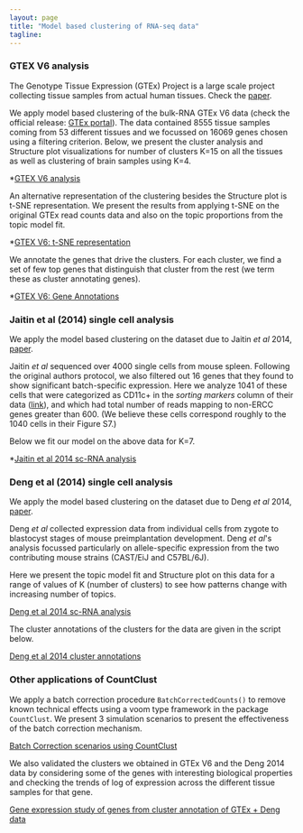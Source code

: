 ```yaml
---
layout: page
title: "Model based clustering of RNA-seq data"
tagline:
---
```


### GTEX V6 analysis

  The Genotype Tissue Expression (GTEx) Project is a large scale project collecting tissue samples from actual human tissues. Check the [paper](http://www.ncbi.nlm.nih.gov/pmc/articles/PMC4010069/).

  We apply model based clustering of the bulk-RNA GTEx V6 data (check the official release: [GTEx portal](http://www.gtexportal.org/home/)). The data contained 8555 tissue samples coming from 53 different tissues and we focussed on 16069 genes chosen using a filtering criterion. Below, we present the cluster analysis and Structure plot visualizations for number of clusters K=15 on all the tissues as well as clustering of brain samples using K=4.

  *[GTEX V6 analysis](project/src/gtex_v6_structure_genes.html)
  
  An alternative representation of the clustering besides the Structure plot is t-SNE representation. We present the results from applying t-SNE on the original GTEx read counts data and also on the topic proportions from the topic model fit.
  
  *[GTEX V6: t-SNE representation](project/src/tissues_tSNE.html)
  
  We annotate the genes that drive the clusters. For each cluster, we find a set of few top genes that distinguish that cluster from the rest (we term these as cluster annotating genes).
  
  *[GTEX V6: Gene Annotations](project/src/gene_annotation_2.html)

### Jaitin et al (2014) single cell analysis

  We apply the model based clustering on the dataset due to Jaitin *et al* 2014, [paper](http://science.sciencemag.org/content/343/6172/776).

  Jaitin *et al* sequenced over 4000 single cells from mouse spleen. Following the original authors protocol, we also filtered out 16 genes that they found to show significant batch-specific expression. Here we analyze 1041 of these cells that were categorized as CD11c+ in the *sorting markers* column of their data ([link](http://compgenomics.weizmann.ac.il/tanay/?page_id=519)), and which had total number of reads mapping to non-ERCC genes greater than 600. (We believe these cells correspond roughly to the 1040 cells in their Figure S7.)

  Below we fit our model on the above data for K=7.

  *[Jaitin et al 2014 sc-RNA analysis](project/src/jaitin_structure_genes.html)

### Deng et al (2014) single cell analysis

  We apply the model based clustering on the dataset due to Deng *et al* 2014, [paper](http://science.sciencemag.org/content/343/6167/193).

  Deng *et al* collected expression data from individual cells from zygote to blastocyst stages of mouse preimplantation development. Deng *et al*'s analysis focussed particularly on allele-specific expression from the two contributing mouse strains (CAST/EiJ and C57BL/6J).

  Here we present the topic model fit and Structure plot on this data for a range of values of K (number of clusters) to see how patterns change with increasing number of topics.

  [Deng et al 2014 sc-RNA analysis](project/src/deng_structure_all_genes.html)
  
  The cluster annotations of the clusters for the data are given in the script below.
  
  [Deng et al 2014 cluster annotations](project/src/deng_cluster_annotations.html)

### Other applications of CountClust

  We apply a batch correction procedure `BatchCorrectedCounts()` to remove known technical effects using a voom type framework in the package `CountClust`. We present 3 simulation scenarios to present the effectiveness of the batch correction mechanism. 
  
  [Batch Correction scenarios using CountClust](project/src/batch_correction_scenarios.html)
  
  We also validated the clusters we obtained in GTEx V6 and the Deng 2014 data by considering some of the genes with interesting biological properties and checking the trends of log of expression across the different tissue samples for that gene.
  
  [Gene expression study of genes from cluster annotation of GTEx + Deng data](project/src/extracted_genes_expr_study.html)
